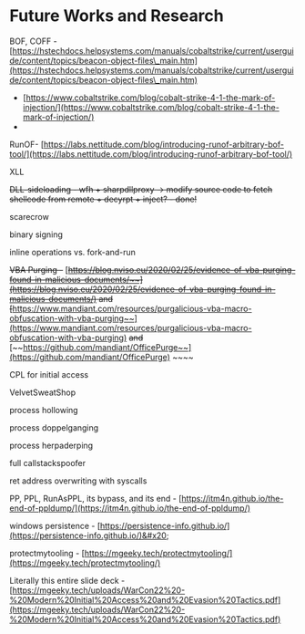 # Future Works and Research

BOF, COFF - [https://hstechdocs.helpsystems.com/manuals/cobaltstrike/current/userguide/content/topics/beacon-object-files\_main.htm](https://hstechdocs.helpsystems.com/manuals/cobaltstrike/current/userguide/content/topics/beacon-object-files\_main.htm)

* [https://www.cobaltstrike.com/blog/cobalt-strike-4-1-the-mark-of-injection/](https://www.cobaltstrike.com/blog/cobalt-strike-4-1-the-mark-of-injection/)
*

RunOF- [https://labs.nettitude.com/blog/introducing-runof-arbitrary-bof-tool/](https://labs.nettitude.com/blog/introducing-runof-arbitrary-bof-tool/)

XLL

~~DLL-sideloading - wfh + sharpdllproxy -> modify source code to fetch shellcode from remote + decyrpt + inject? - done!~~&#x20;

scarecrow&#x20;

binary signing&#x20;

inline operations vs. fork-and-run&#x20;

~~VBA Purging -~~ [~~https://blog.nviso.eu/2020/02/25/evidence-of-vba-purging-found-in-malicious-documents/~~](https://blog.nviso.eu/2020/02/25/evidence-of-vba-purging-found-in-malicious-documents/)   ~~and~~ [~~https://www.mandiant.com/resources/purgalicious-vba-macro-obfuscation-with-vba-purging~~](https://www.mandiant.com/resources/purgalicious-vba-macro-obfuscation-with-vba-purging) ~~and~~ [~~https://github.com/mandiant/OfficePurge~~](https://github.com/mandiant/OfficePurge) ~~~~&#x20;

CPL for initial access&#x20;

VelvetSweatShop&#x20;

process hollowing&#x20;

process doppelganging

process herpaderping

full callstackspoofer&#x20;

ret address overwriting with syscalls&#x20;

PP, PPL, RunAsPPL, its bypass, and its end - [https://itm4n.github.io/the-end-of-ppldump/](https://itm4n.github.io/the-end-of-ppldump/) &#x20;

windows persistence - [https://persistence-info.github.io/](https://persistence-info.github.io/)&#x20;

protectmytooling - [https://mgeeky.tech/protectmytooling/](https://mgeeky.tech/protectmytooling/)



Literally this entire slide deck - [https://mgeeky.tech/uploads/WarCon22%20-%20Modern%20Initial%20Access%20and%20Evasion%20Tactics.pdf](https://mgeeky.tech/uploads/WarCon22%20-%20Modern%20Initial%20Access%20and%20Evasion%20Tactics.pdf)





